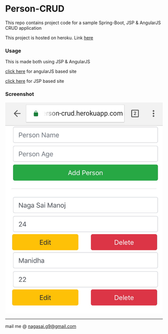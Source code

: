 # Person-CRUD
This repo contains project code for a sample Spring-Boot, JSP & AngularJS CRUD application

This project is hosted on heroku. Link [here](person-crud.herokuapp.com)

### Usage
This is made both using JSP & AngularJS

[click here](person-crud.herokuapp.com/r) for angularJS based site

[click here](person-crud.herokuapp.com) for JSP based site

### Screenshot
![Mobile Screenshot](Person-CRUD_Screenshot.jpg)

- - - -
mail me @ nagasai.g9@gmail.com
